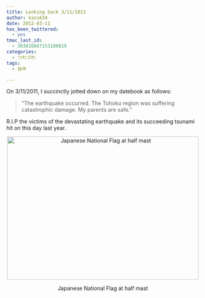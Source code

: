 ```yaml
---
title: Looking back 3/11/2011
author: kazu634
date: 2012-03-11
has_been_twittered:
  - yes
tmac_last_id:
  - 303816667153186819
categories:
  - つれづれ
tags:
  - 谷中

---
```

On 3/11/2011, I succinctly jotted down on my datebook as follows:

> &#8220;The earthquake occurred. The Tohoku region was suffering catastrophic damage. My parents are safe.&#8221;

R.I.P the victims of the devastating earthquake and its succeeding tsunami hit on this day last year.

<p style="text-align: center;">
<a href="http://www.flickr.com/photos/42332031@N02/6971256937/" onclick="__gaTracker('send', 'event', 'outbound-article', 'http://www.flickr.com/photos/42332031@N02/6971256937/', '');" title="Japanese National Flag at half mast by kazu634, on Flickr"><img class="aligncenter" src="http://farm8.staticflickr.com/7186/6971256937_c4dfda63ff.jpg" alt="Japanese National Flag at half mast" width="500" height="375" /></a>
</p>

<p style="text-align: center;">
  Japanese National Flag at half mast
</p>
